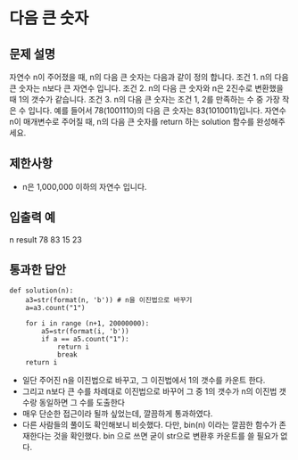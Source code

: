 # 다음 큰 숫자
## 문제 설명
자연수 n이 주어졌을 때, n의 다음 큰 숫자는 다음과 같이 정의 합니다.
조건 1. n의 다음 큰 숫자는 n보다 큰 자연수 입니다.
조건 2. n의 다음 큰 숫자와 n은 2진수로 변환했을 때 1의 갯수가 같습니다.
조건 3. n의 다음 큰 숫자는 조건 1, 2를 만족하는 수 중 가장 작은 수 입니다.
예를 들어서 78(1001110)의 다음 큰 숫자는 83(1010011)입니다.
자연수 n이 매개변수로 주어질 때, n의 다음 큰 숫자를 return 하는 solution 함수를 완성해주세요.

## 제한사항
- n은 1,000,000 이하의 자연수 입니다.

## 입출력 예
n	  result
78	83
15	23

## 통과한 답안
```
def solution(n):
    a3=str(format(n, 'b')) # n을 이진법으로 바꾸기 
    a=a3.count("1")
    
    for i in range (n+1, 20000000):
        a5=str(format(i, 'b'))
        if a == a5.count("1"):
            return i
            break
    return i
```

- 일단 주어진 n을 이진법으로 바꾸고, 그 이진법에서 1의 갯수를 카운트 한다.
- 그리고 n보다 큰 수를 차례대로 이진법으로 바꾸어 그 중 1의 갯수가 n의 이진법 갯수랑 동일하면 그 수를 도출한다
- 매우 단순한 접근이라 될까 싶었는데, 깔끔하게 통과하였다.
- 다른 사람들의 풀이도 확인해보니 비슷했다. 다만, bin(n) 이라는 깔끔한 함수가 존재한다는 것을 확인했다. bin 으로 쓰면 굳이 str으로 변환후 카운트를 쓸 필요가 없다.
